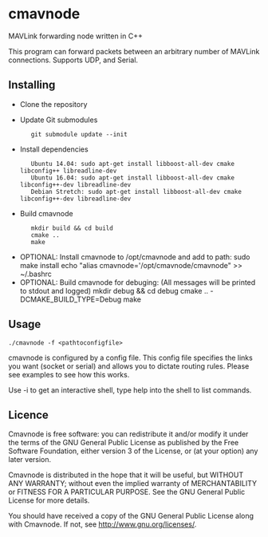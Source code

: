 # cmavnode
MAVLink forwarding node written in C++

This program can forward packets between an arbitrary number of MAVLink connections.
Supports UDP, and Serial.

## Installing

- Clone the repository

- Update Git submodules 

         git submodule update --init

- Install dependencies

         Ubuntu 14.04: sudo apt-get install libboost-all-dev cmake libconfig++ libreadline-dev
         Ubuntu 16.04: sudo apt-get install libboost-all-dev cmake libconfig++-dev libreadline-dev
         Debian Stretch: sudo apt-get install libboost-all-dev cmake libconfig++-dev libreadline-dev
* Build cmavnode

         mkdir build && cd build
         cmake ..
         make
- OPTIONAL: Install cmavnode to /opt/cmavnode and add to path:
         sudo make install
         echo "alias cmavnode='/opt/cmavnode/cmavnode" >> ~/.bashrc
- OPTIONAL: Build cmavnode for debuging:
         (All messages will be printed to stdout and logged)
         mkdir debug && cd debug
         cmake .. -DCMAKE_BUILD_TYPE=Debug
         make

## Usage

    ./cmavnode -f <pathtoconfigfile>

cmavnode is configured by a config file. This config file specifies the links you want (socket or serial) and allows you to dictate routing rules. Please see examples to see how this works.

Use -i to get an interactive shell, type help into the shell to list commands.

## Licence
Cmavnode is free software: you can redistribute it and/or modify it under the terms of the GNU General Public License as published by the Free Software Foundation, either version 3 of the License, or (at your option) any later version.

Cmavnode is distributed in the hope that it will be useful, but WITHOUT ANY WARRANTY; without even the implied warranty of MERCHANTABILITY or FITNESS FOR A PARTICULAR PURPOSE. See the GNU General Public License for more details.

You should have received a copy of the GNU General Public License along with Cmavnode. If not, see http://www.gnu.org/licenses/.
